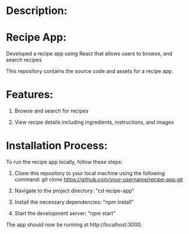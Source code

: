 # Description:

# Recipe App:

Developed a recipe app using React that allows users to browse, and search recipes

This repository contains the source code and assets for a recipe app.

# Features:																																																																																																									

1. Browse and search for recipes																																																																																																																				

2. View recipe details including ingredients, instructions, and images
                                                                           				

# Installation Process:
 
To run the recipe app locally, follow these steps:

1. Clone this repository to your local machine using the following command:
git clone https://github.com/your-username/recipe-app.git

2. Navigate to the project directory:
"cd recipe-app"

3. Install the necessary dependencies:
     "npm install"

4. Start the development server:
      "npm start"

The app should now be running at http://localhost:3000.

